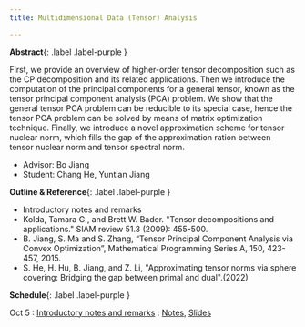 ```yaml
---
title: Multidimensional Data (Tensor) Analysis

---
```

**Abstract**{: .label .label-purple }

First, we provide an overview of higher-order tensor decomposition such as  the CP decomposition and its related applications. Then we introduce the computation of the principal components for a general tensor, known as the tensor principal component analysis (PCA) problem. We show that the general tensor PCA problem can be reducible to its special case, hence the tensor PCA problem can be solved by means of matrix optimization technique. Finally, we introduce a novel approximation scheme for tensor nuclear norm, which fills the gap of the approximation ration between tensor nuclear norm and tensor spectral norm.


- Advisor: Bo Jiang
- Student: Chang He, Yuntian Jiang

**Outline & Reference**{: .label .label-purple }
- Introductory notes and remarks
- Kolda, Tamara G., and Brett W. Bader. "Tensor decompositions and applications." SIAM review 51.3 (2009): 455-500.
- B. Jiang, S. Ma and S. Zhang, “Tensor Principal Component Analysis via Convex Optimization”,  Mathematical Programming Series A, 150, 423-457, 2015.
- S. He, H. Hu, B. Jiang, and Z. Li,  "Approximating tensor norms via sphere covering: Bridging the gap between primal and dual".(2022)

**Schedule**{: .label .label-purple }

Oct 5
: [Introductory notes and remarks](#)
  : [Notes](#), [Slides](#)

